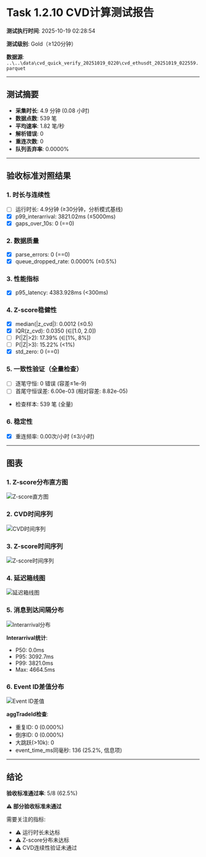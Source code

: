 # Task 1.2.10 CVD计算测试报告

**测试执行时间**: 2025-10-19 02:28:54

**测试级别**: Gold（≥120分钟）

**数据源**: `..\..\data\cvd_quick_verify_20251019_0220\cvd_ethusdt_20251019_022559.parquet`

---

## 测试摘要

- **采集时长**: 4.9 分钟 (0.08 小时)
- **数据点数**: 539 笔
- **平均速率**: 1.82 笔/秒
- **解析错误**: 0
- **重连次数**: 0
- **队列丢弃率**: 0.0000%

---

## 验收标准对照结果

### 1. 时长与连续性
- [ ] 运行时长: 4.9分钟 (≥30分钟，分析模式基线)
- [x] p99_interarrival: 3821.02ms (≤5000ms)
- [x] gaps_over_10s: 0 (==0)

### 2. 数据质量
- [x] parse_errors: 0 (==0)
- [x] queue_dropped_rate: 0.0000% (≤0.5%)

### 3. 性能指标
- [x] p95_latency: 4383.928ms (<300ms)

### 4. Z-score稳健性
- [x] median(|z_cvd|): 0.0012 (≤0.5)
- [x] IQR(z_cvd): 0.0350 (∈[1.0, 2.0])
- [ ] P(|Z|>2): 17.39% (∈[1%, 8%])
- [ ] P(|Z|>3): 15.22% (<1%)
- [x] std_zero: 0 (==0)

### 5. 一致性验证（全量检查）
- [ ] 逐笔守恒: 0 错误 (容差≤1e-9)
- [ ] 首尾守恒误差: 6.00e-03 (相对容差: 8.82e-05)
- 检查样本: 539 笔 (全量)

### 6. 稳定性
- [x] 重连频率: 0.00次/小时 (≤3/小时)

---

## 图表

### 1. Z-score分布直方图
![Z-score直方图](hist_z.png)

### 2. CVD时间序列
![CVD时间序列](cvd_timeseries.png)

### 3. Z-score时间序列
![Z-score时间序列](z_timeseries.png)

### 4. 延迟箱线图
![延迟箱线图](latency_box.png)

### 5. 消息到达间隔分布
![Interarrival分布](interarrival_hist.png)

**Interarrival统计**:
- P50: 0.0ms
- P95: 3092.7ms
- P99: 3821.0ms
- Max: 4664.5ms

### 6. Event ID差值分布
![Event ID差值](event_id_diff.png)

**aggTradeId检查**:
- 重复ID: 0 (0.000%)
- 倒序ID: 0 (0.000%)
- 大跳跃(>10k): 0
- event_time_ms同毫秒: 136 (25.2%, 信息项)

---

## 结论

**验收标准通过率**: 5/8 (62.5%)

**⚠️ 部分验收标准未通过**

需要关注的指标:
- ⚠️ 运行时长未达标
- ⚠️ Z-score分布未达标
- ⚠️ CVD连续性验证未通过
